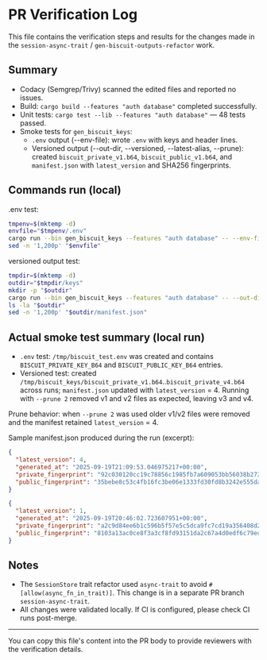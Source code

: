 # PR Verification Log

This file contains the verification steps and results for the changes made in the `session-async-trait` / `gen-biscuit-outputs-refactor` work.

## Summary

- Codacy (Semgrep/Trivy) scanned the edited files and reported no issues.
- Build: `cargo build --features "auth database"` completed successfully.
- Unit tests: `cargo test --lib --features "auth database"` — 48 tests passed.
- Smoke tests for `gen_biscuit_keys`:
  - `.env` output (--env-file): wrote `.env` with keys and header lines.
  - Versioned output (--out-dir, --versioned, --latest-alias, --prune): created `biscuit_private_v1.b64`, `biscuit_public_v1.b64`, and `manifest.json` with `latest_version` and SHA256 fingerprints.

## Commands run (local)

.env test:

```bash
tmpenv=$(mktemp -d)
envfile="$tmpenv/.env"
cargo run --bin gen_biscuit_keys --features "auth database" -- --env-file "$envfile" --force
sed -n '1,200p' "$envfile"
```

versioned output test:

```bash
tmpdir=$(mktemp -d)
outdir="$tmpdir/keys"
mkdir -p "$outdir"
cargo run --bin gen_biscuit_keys --features "auth database" -- --out-dir "$outdir" --versioned --latest-alias --prune 2
ls -la "$outdir"
sed -n '1,200p' "$outdir/manifest.json"
```

## Actual smoke test summary (local run)

- `.env` test: `/tmp/biscuit_test.env` was created and contains `BISCUIT_PRIVATE_KEY_B64` and `BISCUIT_PUBLIC_KEY_B64` entries.
- Versioned test: created `/tmp/biscuit_keys/biscuit_private_v1.b64`..`biscuit_private_v4.b64` across runs; `manifest.json` updated with `latest_version` = 4. Running with `--prune 2` removed v1 and v2 files as expected, leaving v3 and v4.

Prune behavior: when `--prune 2` was used older v1/v2 files were removed and the manifest retained `latest_version` = 4.

Sample manifest.json produced during the run (excerpt):

```json
{
  "latest_version": 4,
  "generated_at": "2025-09-19T21:09:53.046975217+00:00",
  "private_fingerprint": "92c030120cc19c78856c1985fb7a609053bb56038b27247e774a8fdfa48b6501",
  "public_fingerprint": "35bebe8c53c4fb16fc3be06e1333fd30fd8b3242e555da058b1471ffb4641674"
}

```

```json
{
  "latest_version": 1,
  "generated_at": "2025-09-19T20:46:02.723607951+00:00",
  "private_fingerprint": "a2c9d84ee6b1c596b5f57e5c5dca9fc7cd19a356408d2eddde4c2be486a247fd",
  "public_fingerprint": "8103a13ac0ce8f3a3cf8fd93151da2c67a4d0edf6c79edeaed1973915c7512c6"
}
```

## Notes

- The `SessionStore` trait refactor used `async-trait` to avoid `#[allow(async_fn_in_trait)]`. This change is in a separate PR branch `session-async-trait`.
- All changes were validated locally. If CI is configured, please check CI runs post-merge.

---

You can copy this file's content into the PR body to provide reviewers with the verification details.
